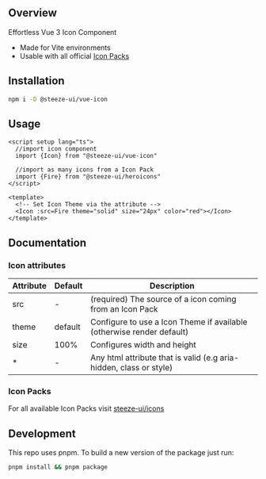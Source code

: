 ## Overview

Effortless Vue 3 Icon Component 

- Made for Vite environments
- Usable with all official [Icon Packs](https://github.com/steeze-ui/icons/)

## Installation

```bash
npm i -D @steeze-ui/vue-icon
```

## Usage

```vue
<script setup lang="ts">
  //import icon component
  import {Icon} from "@steeze-ui/vue-icon"

  //import as many icons from a Icon Pack
  import {Fire} from "@steeze-ui/heroicons"
</script>

<template>
  <!-- Set Icon Theme via the attribute -->
  <Icon :src=Fire theme="solid" size="24px" color="red"></Icon>
</template>
```

## Documentation

### Icon attributes

| Attribute | Default | Description                                                            |
| --------- | ------- | ---------------------------------------------------------------------- |
| src       | -       | (required) The source of a icon coming from an Icon Pack               |
| theme     | default | Configure to use a Icon Theme if available (otherwise render default) |
| size      | 100%    | Configures width and height                                            |
| \*        | -       | Any html attribute that is valid (e.g aria-hidden, class or style)     |

### Icon Packs

For all available Icon Packs visit [steeze-ui/icons](https://github.com/steeze-ui/icons)

## Development

This repo uses pnpm. To build a new version of the package just run:

```bash
pnpm install && pnpm package
```
